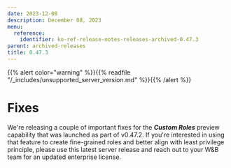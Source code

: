```yaml
---
date: 2023-12-08
description: December 08, 2023
menu:
  reference:
    identifier: ko-ref-release-notes-releases-archived-0.47.3
parent: archived-releases
title: 0.47.3
---
```


{{% alert color="warning" %}}{{% readfile "/_includes/unsupported_server_version.md" %}}{{% /alert %}}

# Fixes

We're releasing a couple of important fixes for the _**Custom Roles**_ preview capability that was launched as part of v0.47.2. If you're interested in using that feature to create fine-grained roles and better align with least privilege principle, please use this latest server release and reach out to your W&B team for an updated enterprise license.